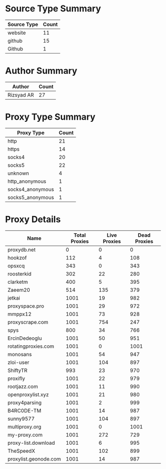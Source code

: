 # Source Type Summary

| Source Type | Count |
|-------------|-------|
| website | 11 |
| github | 15 |
| Github | 1 |


# Author Summary

| Author | Count |
|--------|-------|
| Rizsyad AR | 27 |


# Proxy Type Summary

| Proxy Type | Count |
|------------|-------|
| http | 21 |
| https | 14 |
| socks4 | 20 |
| socks5 | 22 |
| unknown | 4 |
| http_anonymous | 1 |
| socks4_anonymous | 1 |
| socks5_anonymous | 1 |


# Proxy Details

| Name | Total Proxies | Live Proxies | Dead Proxies |
|------|---------------|--------------|---------------|
| proxydb.net | 0 | 0 | 0 |
| hookzof | 112 | 4 | 108 |
| opsxcq | 343 | 0 | 343 |
| roosterkid | 302 | 22 | 280 |
| clarketm | 400 | 5 | 395 |
| Zaeem20 | 514 | 135 | 379 |
| jetkai | 1001 | 19 | 982 |
| proxyspace.pro | 1001 | 29 | 972 |
| mmppx12 | 1001 | 73 | 928 |
| proxyscrape.com | 1001 | 754 | 247 |
| spys | 800 | 34 | 766 |
| ErcinDedeoglu | 1001 | 50 | 951 |
| rotatingproxies.com | 1001 | 0 | 1001 |
| monosans | 1001 | 54 | 947 |
| zloi-user | 1001 | 104 | 897 |
| ShiftyTR | 993 | 23 | 970 |
| proxifly | 1001 | 22 | 979 |
| rootjazz.com | 1001 | 11 | 990 |
| openproxylist.xyz | 1001 | 21 | 980 |
| proxy4parsing | 1001 | 2 | 999 |
| B4RC0DE-TM | 1001 | 14 | 987 |
| sunny9577 | 1001 | 104 | 897 |
| multiproxy.org | 1001 | 0 | 1001 |
| my-proxy.com | 1001 | 272 | 729 |
| proxy-list.download | 1001 | 6 | 995 |
| TheSpeedX | 1001 | 102 | 899 |
| proxylist.geonode.com | 1001 | 14 | 987 |

